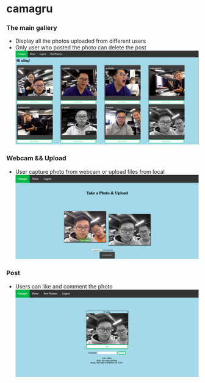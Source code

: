 # camagru


### The main gallery
* Display all the photos uploaded from different users
* Only user who posted the photo can delete the post
![](/assets/figure1.png)

### Webcam && Upload
* User capture photo from webcam or upload files from local 
![](/assets/figure2.png)

### Post
* Users can like and comment the photo
![](/assets/figure3.png)
